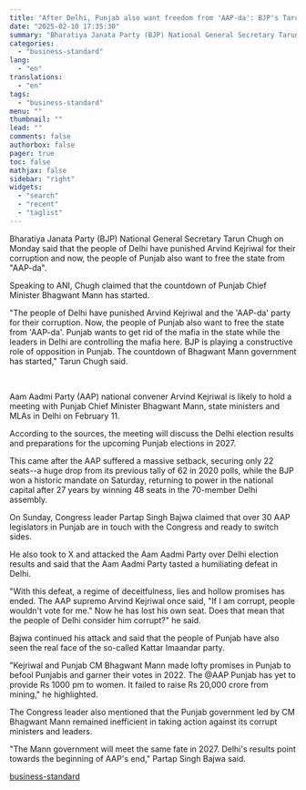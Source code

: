 ```yaml
---
title: "After Delhi, Punjab also want freedom from 'AAP-da': BJP's Tarun Chugh"
date: "2025-02-10 17:35:30"
summary: "Bharatiya Janata Party (BJP) National General Secretary Tarun Chugh on Monday said that the people of Delhi have punished Arvind Kejriwal for their corruption and now, the people of Punjab also want to free the state from \"AAP-da\". Speaking to ANI, Chugh claimed that the countdown of Punjab Chief Minister..."
categories:
  - "business-standard"
lang:
  - "en"
translations:
  - "en"
tags:
  - "business-standard"
menu: ""
thumbnail: ""
lead: ""
comments: false
authorbox: false
pager: true
toc: false
mathjax: false
sidebar: "right"
widgets:
  - "search"
  - "recent"
  - "taglist"
---
```


Bharatiya Janata Party (BJP) National General Secretary Tarun Chugh on Monday said that the people of Delhi have punished Arvind Kejriwal for their corruption and now, the people of Punjab also want to free the state from "AAP-da".

Speaking to ANI, Chugh claimed that the countdown of Punjab Chief Minister Bhagwant Mann has started.

"The people of Delhi have punished Arvind Kejriwal and the 'AAP-da' party for their corruption. Now, the people of Punjab also want to free the state from 'AAP-da'. Punjab wants to get rid of the mafia in the state while the leaders in Delhi are controlling the mafia here. BJP is playing a constructive role of opposition in Punjab. The countdown of Bhagwant Mann government has started," Tarun Chugh said.

 

Aam Aadmi Party (AAP) national convener Arvind Kejriwal is likely to hold a meeting with Punjab Chief Minister Bhagwant Mann, state ministers and MLAs in Delhi on February 11.

According to the sources, the meeting will discuss the Delhi election results and preparations for the upcoming Punjab elections in 2027.

This came after the AAP suffered a massive setback, securing only 22 seats--a huge drop from its previous tally of 62 in 2020 polls, while the BJP won a historic mandate on Saturday, returning to power in the national capital after 27 years by winning 48 seats in the 70-member Delhi assembly.

On Sunday, Congress leader Partap Singh Bajwa claimed that over 30 AAP legislators in Punjab are in touch with the Congress and ready to switch sides.

He also took to X and attacked the Aam Aadmi Party over Delhi election results and said that the Aam Aadmi Party tasted a humiliating defeat in Delhi.

"With this defeat, a regime of deceitfulness, lies and hollow promises has ended. The AAP supremo Arvind Kejriwal once said, "If I am corrupt, people wouldn't vote for me." Now he has lost his own seat. Does that mean that the people of Delhi consider him corrupt?" he said.

Bajwa continued his attack and said that the people of Punjab have also seen the real face of the so-called Kattar Imaandar party.

"Kejriwal and Punjab CM Bhagwant Mann made lofty promises in Punjab to befool Punjabis and garner their votes in 2022. The @AAP Punjab has yet to provide Rs 1000 pm to women. It failed to raise Rs 20,000 crore from mining," he highlighted.

The Congress leader also mentioned that the Punjab government led by CM Bhagwant Mann remained inefficient in taking action against its corrupt ministers and leaders.

"The Mann government will meet the same fate in 2027. Delhi's results point towards the beginning of AAP's end," Partap Singh Bajwa said.

[business-standard](https://www.business-standard.com/elections/delhi-elections/after-delhi-punjab-also-want-freedom-from-aap-da-bjp-s-tarun-chugh-125021000648_1.html)
